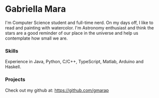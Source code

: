 # Gabriella Mara

I'm Computer Science student and full-time nerd.
On my days off, I like to read and painting with watercolor. I'm Astronomy enthusiast and think the stars are a good reminder of our place in the universe and help us contemplate how small we are.

### Skills

Experience in Java, Python, C/C++, TypeScript, Matlab, Arduino and Haskell.


### Projects

Check out my github at: https://github.com/gmarap
